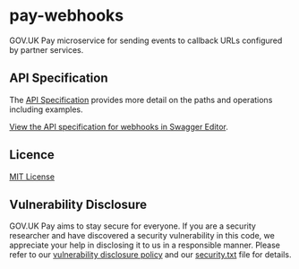 # pay-webhooks
GOV.UK Pay microservice for sending events to callback URLs configured by partner services.

## API Specification

The [API Specification](openapi/webhooks_spec.yaml) provides more detail on the paths and operations including examples.

[View the API specification for webhooks in Swagger Editor](https://editor.swagger.io/?url=https://raw.githubusercontent.com/alphagov/pay-webhooks/main/openapi/webhooks_spec.yaml).

## Licence

[MIT License](LICENSE)

## Vulnerability Disclosure

GOV.UK Pay aims to stay secure for everyone. If you are a security researcher and have discovered a security vulnerability in this code, we appreciate your help in disclosing it to us in a responsible manner. Please refer to our [vulnerability disclosure policy](https://www.gov.uk/help/report-vulnerability) and our [security.txt](https://vdp.cabinetoffice.gov.uk/.well-known/security.txt) file for details.
